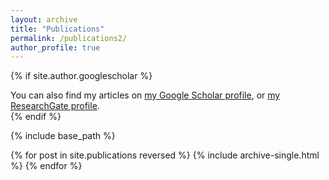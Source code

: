 ```yaml
---
layout: archive
title: "Publications"
permalink: /publications2/
author_profile: true
---
```


{% if site.author.googlescholar %}
  <div class="wordwrap">You can also find my articles on <a href="{{site.author.googlescholar}}">my Google Scholar profile</a>, or <a href="{{site.author.researchgate}}"> my ResearchGate profile</a>.</div>
{% endif %}

{% include base_path %}

{% for post in site.publications reversed %}
  {% include archive-single.html %}
{% endfor %}
